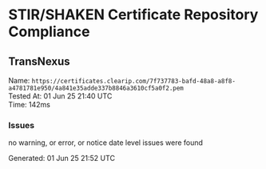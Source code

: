 # STIR/SHAKEN Certificate Repository Compliance

## TransNexus

Name: `https://certificates.clearip.com/7f737783-bafd-48a8-a8f8-a4781781e950/4a841e35adde337b8846a3610cf5a0f2.pem`\
Tested At: 01 Jun 25 21:40 UTC\
Time: 142ms

### Issues

no warning, or error, or notice date level issues were found

Generated: 01 Jun 25 21:52 UTC